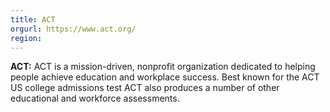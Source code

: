 ```yaml
---
title: ACT
orgurl: https://www.act.org/
region:
---
```

**ACT:** ACT is a mission-driven, nonprofit organization dedicated to helping people achieve education and workplace success. Best known for the ACT US college admissions test ACT also produces a number of other educational and workforce assessments.